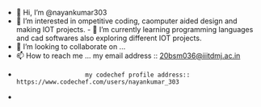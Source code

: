 - 👋 Hi, I’m @nayankumar303
- 👀 I’m interested in ompetitive coding, caomputer aided design  and  making IOT projects. - 🌱 I’m currently learning programming languages and cad softwares also exploring different IOT projects.
- 💞️ I’m looking to collaborate on ...
- 📫 How to reach me ... my email address :: 20bsm036@iiitdmj.ac.in 
-                        my codechef profile address:: https://www.codechef.com/users/nayankumar_303
- 

<!---
nayankumar303/nayankumar303 is a ✨ special ✨ repository because its `README.md` (this file) appears on your GitHub profile.
You can click the Preview link to take a look at your changes.
--->
